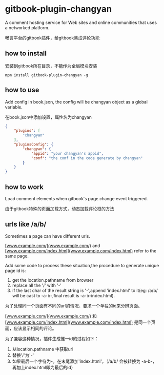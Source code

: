 gitbook-plugin-changyan
======================

A comment hosting service for Web sites and online communities that uses a networked platform. 

畅言平台的gitbook插件，给gitbook集成评论功能

how to install
--------------

安装到gitbook所在目录，不能作为全局模块安装

```shell
npm install gitbook-plugin-changyan -g
```

how to use
----------

Add config in book.json, the config will be changyan object as a global variable.

在book.json中添加设置，属性名为changyan

```json
{
    "plugins": [
        "changyan"
    ],
    "pluginsConfig": {
        "changyan": {
            "appid": "your changyan's appid",
            "conf": "the conf in the code generate by changyan"
        }
    }
}
```

how to work
-----------

Load comment elements when gitbook's page.change event triggered.

由于gitbook特殊的页面加载方式，动态加载评论框的方法

urls like /a/b/
--------------

Sometimes a page can have different urls.

[www.example.com/](www.example.com/) and [www.example.com/index.html](www.example.com/index.html) refer to the same page.

Add some code to process these situation,the procedure to generate unique page id is:

1. get the location.pathname from browser
1. replace all the '/' with '-'
1. if the last char of the result string is '-',append 'index.html' to it(eg: /a/b/ will be cast to -a-b-,final result is -a-b-index.html).

为了处理同一个页面有不同的url的情况，要求一个单独的id来分辨页面。

[www.example.com/](www.example.com/) 和 [www.example.com/index.html](www.example.com/index.html) 是同一个页面，应该显示相同的评论。

为了兼容这种情况，插件生成惟一id的过程如下：

1. 从location.pathname 中获取url
1. 替换'/'为'-'
1. 如果最后一个字符为-，在末尾添加'index.html'。（/a/b/ 会被转换为 -a-b-，再加上index.html即为最后的id）

